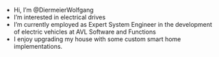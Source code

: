 * Hi, I’m @DiermeierWolfgang
* I’m interested in electrical drives
* I’m currently employed as Expert System Engineer in the development of electric vehicles at AVL Software and Functions
* I enjoy upgrading my house with some custom smart home implementations.

<!---
DiermeierWolfgang/DiermeierWolfgang is a ✨ special ✨ repository because its `README.md` (this file) appears on your GitHub profile.
You can click the Preview link to take a look at your changes.
--->
